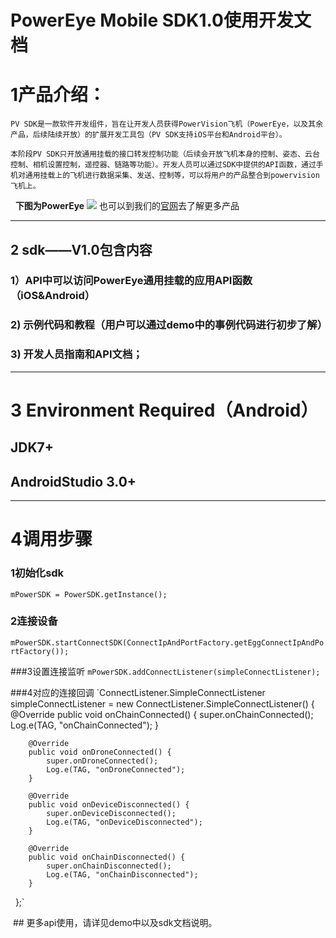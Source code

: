 # PowerEye Mobile SDK1.0使用开发文档


# 1产品介绍：
    PV SDK是一款软件开发组件，旨在让开发人员获得PowerVision飞机（PowerEye，以及其余产品，后续陆续开放）的扩展开发工具包（PV SDK支持iOS平台和Android平台）。
    
    本阶段PV SDK只开放通用挂载的接口转发控制功能（后续会开放飞机本身的控制、姿态、云台控制、相机设置控制，遥控器、链路等功能）。开发人员可以通过SDK中提供的API函数，通过手机对通用挂载上的飞机进行数据采集、发送、控制等，可以将用户的产品整合到powervision飞机上。
  
   **下图为PowerEye**
![](http://avatar.csdn.net/D/6/7/1_qq_21376985.jpg)
    也可以到我们的[官网](http://www.powervision.me/en/)去了解更多产品

***

## 2 sdk——V1.0包含内容 

   ### 1）API中可以访问PowerEye通用挂载的应用API函数（iOS&Android）
   
   ### 2)	示例代码和教程（用户可以通过demo中的事例代码进行初步了解）
   
   ### 3)	开发人员指南和API文档；
   
***

# 3 Environment Required（Android）
  ## JDK7+
  ## AndroidStudio 3.0+
  
  ***
  
 # 4调用步骤
 ### 1初始化sdk 
 `mPowerSDK = PowerSDK.getInstance();`
 
 ### 2连接设备
  `mPowerSDK.startConnectSDK(ConnectIpAndPortFactory.getEggConnectIpAndPortFactory());`
  
 ###3设置连接监听
 `mPowerSDK.addConnectListener(simpleConnectListener);`
 
 ###4对应的连接回调
  `ConnectListener.SimpleConnectListener simpleConnectListener = new ConnectListener.SimpleConnectListener() {
        @Override
        public void onChainConnected() {
            super.onChainConnected();
            Log.e(TAG, "onChainConnected");
        }

        @Override
        public void onDroneConnected() {
            super.onDroneConnected();
            Log.e(TAG, "onDroneConnected");
        }

        @Override
        public void onDeviceDisconnected() {
            super.onDeviceDisconnected();
            Log.e(TAG, "onDeviceDisconnected");
        }

        @Override
        public void onChainDisconnected() {
            super.onChainDisconnected();
            Log.e(TAG, "onChainDisconnected");
        }
    };`
    
  ## 更多api使用，请详见demo中以及sdk文档说明。


